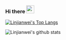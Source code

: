 ### Hi there <img src="https://media.giphy.com/media/hvRJCLFzcasrR4ia7z/giphy.gif" width="25px">

[![Linjianwei's Top Langs](https://github-readme-stats.vercel.app/api/top-langs/?username=Linjianwei99&layout=compact)](https://github.com/anuraghazra/github-readme-stats)

![Linjianwei's github stats](https://github-readme-stats.vercel.app/api?username=Linjianwei99&show_icons=true&langs_count=8&layout=compact)

<!--
**Linjianwei99/Linjianwei99** is a ✨ _special_ ✨ repository because its `README.md` (this file) appears on your GitHub profile.

Here are some ideas to get you started:

- 🔭 I’m currently working on ...
- 🌱 I’m currently learning ...
- 👯 I’m looking to collaborate on ...
- 🤔 I’m looking for help with ...
- 💬 Ask me about ...
- 📫 How to reach me: ...
- 😄 Pronouns: ...
- ⚡ Fun fact: ...
-->
